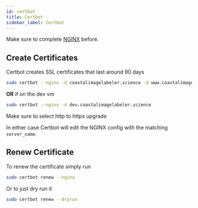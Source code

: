 ```yaml
---
id: certbot
title: Certbot
sidebar_label: Certbot
---
```


Make sure to complete [NGINX](./nginx) before.

## Create Certificates

Certbot creates SSL certificates that last around 90 days

```bash title="Create certs"
sudo certbot --nginx -d coastalimagelabeler.science -d www.coastalimagelabeler.science
```

**OR** if on the dev vm
```bash title="Create certs"
sudo certbot --nginx -d dev.coastalimagelabeler.science
```
Make sure to select http to https upgrade

In either case Certbot will edit the NGINX config with the matching `server_name`.

## Renew Certificate

To renew the certificate simply run
```bash title="Renew cert"
sudo certbot renew --nginx
```

Or to just dry run it
```bash title="Dry run"
sudo certbot renew --dryrun
```
